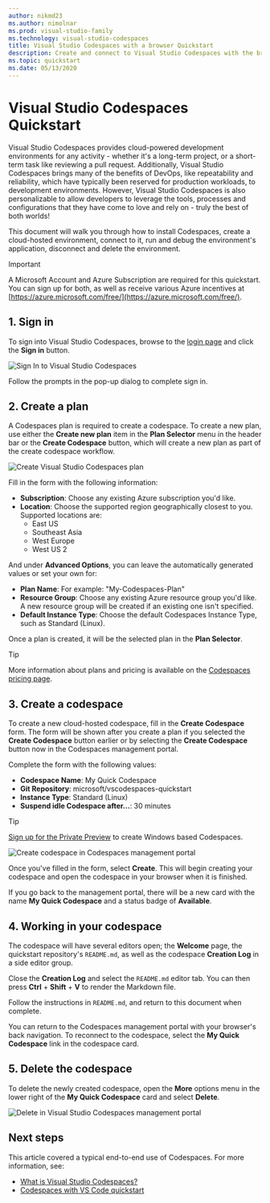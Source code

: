 ```yaml
---
author: nikmd23
ms.author: nimolnar
ms.prod: visual-studio-family
ms.technology: visual-studio-codespaces
title: Visual Studio Codespaces with a browser Quickstart
description: Create and connect to Visual Studio Codespaces with the browser-based editor.
ms.topic: quickstart
ms.date: 05/13/2020
---
```


# Visual Studio Codespaces Quickstart

Visual Studio Codespaces provides cloud-powered development environments for any activity - whether it's a long-term project, or a short-term task like reviewing a pull request. Additionally, Visual Studio Codespaces brings many of the benefits of DevOps, like repeatability and reliability, which have typically been reserved for production workloads, to development environments. However, Visual Studio Codespaces is also personalizable to allow developers to leverage the tools, processes and configurations that they have come to love and rely on - truly the best of both worlds!

This document will walk you through how to install Codespaces, create a cloud-hosted environment, connect to it, run and debug the environment's application, disconnect and delete the environment.

> [!IMPORTANT]
> A Microsoft Account and Azure Subscription are required for this quickstart. You can sign up for both, as well as receive various Azure incentives at [https://azure.microsoft.com/free/](https://azure.microsoft.com/free/).

## 1. Sign in

To sign into Visual Studio Codespaces, browse to the [login page](https://online.visualstudio.com/login) and click the **Sign in** button.

![Sign In to Visual Studio Codespaces](../images/sign-in-vso-01.png)

Follow the prompts in the pop-up dialog to complete sign in.

## 2. Create a plan

A Codespaces plan is required to create a codespace. To create a new plan, use either the **Create new plan** item in the **Plan Selector** menu in the header bar or the **Create Codespace** button, which will create a new plan as part of the create codespace workflow.

![Create Visual Studio Codespaces plan](../images/create-plan-vso-01.png)

Fill in the form with the following information:

- **Subscription**: Choose any existing Azure subscription you'd like.
- **Location**: Choose the supported region geographically closest to you. Supported locations are:
  - East US
  - Southeast Asia
  - West Europe
  - West US 2

And under **Advanced Options**, you can leave the automatically generated values or set your own for:

- **Plan Name**: For example: "My-Codespaces-Plan"
- **Resource Group**: Choose any existing Azure resource group you'd like. A new resource group will be created if an existing one isn't specified.
- **Default Instance Type**: Choose the default Codespaces Instance Type, such as Standard (Linux).

Once a plan is created, it will be the selected plan in the **Plan Selector**.

> [!TIP]
> More information about plans and pricing is available on the [Codespaces pricing page](https://aka.ms/vso-pricing).

## 3. Create a codespace

To create a new cloud-hosted codespace, fill in the **Create Codespace** form. The form will be shown after you create a plan if you selected the **Create Codespace** button earlier or by selecting the **Create Codespace** button now in the Codespaces management portal.

Complete the form with the following values:

- **Codespace Name**: My Quick Codespace
- **Git Repository**: microsoft/vscodespaces-quickstart
- **Instance Type**: Standard (Linux)
- **Suspend idle Codespace after...**: 30 minutes

> [!TIP]
> [Sign up for the Private Preview](https://aka.ms/vsfutures-signup) to create Windows based Codespaces.

![Create codespace in Codespaces management portal](../images/create-quickstart-vso-02.png)

Once you've filled in the form, select **Create**. This will begin creating your codespace and open the codespace in your browser when it is finished.

If you go back to the management portal, there will be a new card with the name **My Quick Codespace** and a status badge of **Available**.

## 4. Working in your codespace

The codespace will have several editors open; the **Welcome** page, the quickstart repository's `README.md`, as well as the codespace **Creation Log** in a side editor group.

Close the **Creation Log** and select the `README.md` editor tab. You can then press **Ctrl** + **Shift** + **V** to render the Markdown file.

Follow the instructions in `README.md`, and return to this document when complete.

You can return to the Codespaces management portal with your browser's back navigation. To reconnect to the codespace, select the **My Quick Codespace** link in the codespace card.

## 5. Delete the codespace

To delete the newly created codespace, open the **More** options menu in the lower right of the **My Quick Codespace** card and select **Delete**.

![Delete in Visual Studio Codespaces management portal](../images/delete-env-vso-01.png)

## Next steps

This article covered a typical end-to-end use of Codespaces. For more information, see:

- [What is Visual Studio Codespaces?](../overview/what-is-vsonline.md)
- [Codespaces with VS Code quickstart](../quickstarts/vscode.md)
